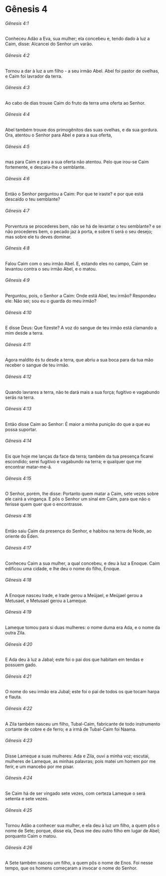 # Gênesis 4

###### Gênesis 4:1

Conheceu Adão a Eva, sua mulher; ela concebeu e, tendo dado à luz a Caim, disse: Alcancei do Senhor um varão.

###### Gênesis 4:2

Tornou a dar à luz a um filho - a seu irmão Abel. Abel foi pastor de ovelhas, e Caim foi lavrador da terra.

###### Gênesis 4:3

Ao cabo de dias trouxe Caim do fruto da terra uma oferta ao Senhor.

###### Gênesis 4:4

Abel também trouxe dos primogênitos das suas ovelhas, e da sua gordura. Ora, atentou o Senhor para Abel e para a sua oferta,

###### Gênesis 4:5

mas para Caim e para a sua oferta não atentou. Pelo que irou-se Caim fortemente, e descaiu-lhe o semblante.

###### Gênesis 4:6

Então o Senhor perguntou a Caim: Por que te iraste? e por que está descaído o teu semblante?

###### Gênesis 4:7

Porventura se procederes bem, não se há de levantar o teu semblante? e se não procederes bem, o pecado jaz à porta, e sobre ti será o seu desejo; mas sobre ele tu deves dominar.

###### Gênesis 4:8

Falou Caim com o seu irmão Abel. E, estando eles no campo, Caim se levantou contra o seu irmão Abel, e o matou.

###### Gênesis 4:9

Perguntou, pois, o Senhor a Caim: Onde está Abel, teu irmão? Respondeu ele: Não sei; sou eu o guarda do meu irmão?

###### Gênesis 4:10

E disse Deus: Que fizeste? A voz do sangue de teu irmão está clamando a mim desde a terra.

###### Gênesis 4:11

Agora maldito és tu desde a terra, que abriu a sua boca para da tua mão receber o sangue de teu irmão.

###### Gênesis 4:12

Quando lavrares a terra, não te dará mais a sua força; fugitivo e vagabundo serás na terra.

###### Gênesis 4:13

Então disse Caim ao Senhor: É maior a minha punição do que a que eu possa suportar.

###### Gênesis 4:14

Eis que hoje me lanças da face da terra; também da tua presença ficarei escondido; serei fugitivo e vagabundo na terra; e qualquer que me encontrar matar-me-á.

###### Gênesis 4:15

O Senhor, porém, lhe disse: Portanto quem matar a Caim, sete vezes sobre ele cairá a vingança. E pôs o Senhor um sinal em Caim, para que não o ferisse quem quer que o encontrasse.

###### Gênesis 4:16

Então saiu Caim da presença do Senhor, e habitou na terra de Node, ao oriente do Éden.

###### Gênesis 4:17

Conheceu Caim a sua mulher, a qual concebeu, e deu à luz a Enoque. Caim edificou uma cidade, e lhe deu o nome do filho, Enoque.

###### Gênesis 4:18

A Enoque nasceu Irade, e Irade gerou a Meüjael, e Meüjael gerou a Metusael, e Metusael gerou a Lameque.

###### Gênesis 4:19

Lameque tomou para si duas mulheres: o nome duma era Ada, e o nome da outra Zila.

###### Gênesis 4:20

E Ada deu à luz a Jabal; este foi o pai dos que habitam em tendas e possuem gado.

###### Gênesis 4:21

O nome do seu irmão era Jubal; este foi o pai de todos os que tocam harpa e flauta.

###### Gênesis 4:22

A Zila também nasceu um filho, Tubal-Caim, fabricante de todo instrumento cortante de cobre e de ferro; e a irmã de Tubal-Caim foi Naama.

###### Gênesis 4:23

Disse Lameque a suas mulheres: Ada e Zila, ouvi a minha voz; escutai, mulheres de Lameque, as minhas palavras; pois matei um homem por me ferir, e um mancebo por me pisar.

###### Gênesis 4:24

Se Caim há de ser vingado sete vezes, com certeza Lameque o será setenta e sete vezes.

###### Gênesis 4:25

Tornou Adão a conhecer sua mulher, e ela deu à luz um filho, a quem pôs o nome de Sete; porque, disse ela, Deus me deu outro filho em lugar de Abel; porquanto Caim o matou.

###### Gênesis 4:26

A Sete também nasceu um filho, a quem pôs o nome de Enos. Foi nesse tempo, que os homens começaram a invocar o nome do Senhor.

